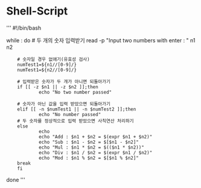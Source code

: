 # Shell-Script

'''
#!/bin/bash

while :
do
        # 두 개의 숫자 입력받기
        read -p "Input two numbers with enter : " n1 n2

        # 숫자일 경우 없애기(유효성 검사)
        numTest1=${n1//[0-9]/}
        numTest1=${n2//[0-9]/}

        # 입력받은 숫자가 두 개가 아니면 되돌아가기
        if [[ -z $n1 || -z $n2 ]];then
                echo "No two number passed"

        # 숫자가 아닌 값을 입력 받았으면 되돌아가기
        elif [[ -n $numTest1 || -n $numTest2 ]];then
                echo "No number passed"
        # 두 숫자를 정상적으로 입력 받았으면 사칙연산 처리하기
        else
                echo
                echo "Add : $n1 + $n2 = $(expr $n1 + $n2)"
                echo "Sub : $n1 - $n2 = $[$n1 - $n2]"
                echo "Mul : $n1 * $n2 = $(($n1 * $n2))"
                echo "Div : $n1 / $n2 = $(expr $n1 / $n2)"
                echo "Mod : $n1 % $n2 = $[$n1 % $n2]"
        break
        fi
done
'''
